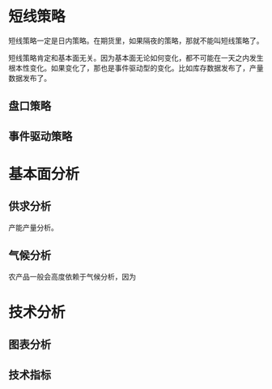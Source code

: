 # 短线策略
短线策略一定是日内策略。在期货里，如果隔夜的策略，那就不能叫短线策略了。

短线策略肯定和基本面无关。因为基本面无论如何变化，都不可能在一天之内发生根本性变化。如果变化了，那也是事件驱动型的变化。比如库存数据发布了，产量数据发布了。
## 盘口策略

## 事件驱动策略
# 基本面分析

## 供求分析
产能产量分析。

## 气候分析
农产品一般会高度依赖于气候分析，因为


# 技术分析

## 图表分析

## 技术指标
